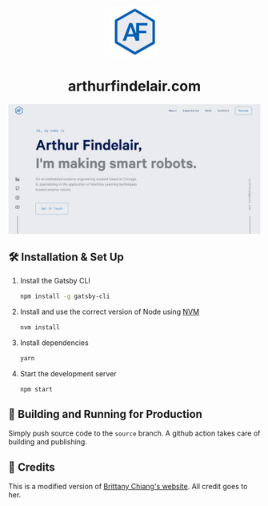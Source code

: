 <div align="center">
  <img alt="Logo" src="./src/images/logo.png" width="100" />
</div>
<h1 align="center">
  arthurfindelair.com
</h1>

<img src="./static/og.png" width="800" alt="OpenHand snapshot" class="center">

## 🛠 Installation & Set Up

1. Install the Gatsby CLI

   ```sh
   npm install -g gatsby-cli
   ```

2. Install and use the correct version of Node using [NVM](https://github.com/nvm-sh/nvm)

   ```sh
   nvm install
   ```

3. Install dependencies

   ```sh
   yarn
   ```

4. Start the development server

   ```sh
   npm start
   ```

## 🚀 Building and Running for Production

Simply push source code to the `source` branch. A github action takes care of building and publishing.

## 🙏 Credits

This is a modified version of [Brittany Chiang's website](https://brittanychiang.com).
All credit goes to her.
